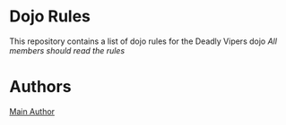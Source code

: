 Dojo Rules
==========

This repository contains a list of dojo rules for the Deadly Vipers dojo
_All members should read the rules_

Authors
=======
[Main Author](https://github.com/deadlyvipers)
